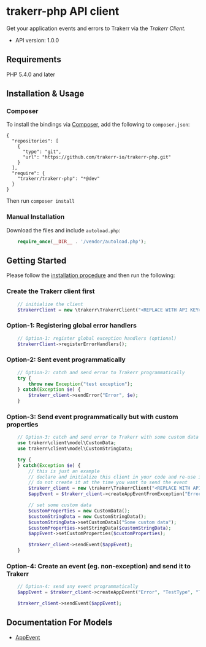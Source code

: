 # trakerr-php API client
Get your application events and errors to Trakerr via the *Trakerr Client*.

- API version: 1.0.0

## Requirements

PHP 5.4.0 and later

## Installation & Usage
### Composer

To install the bindings via [Composer](http://getcomposer.org/), add the following to `composer.json`:

```
{
  "repositories": [
    {
      "type": "git",
      "url": "https://github.com/trakerr-io/trakerr-php.git"
    }
  ],
  "require": {
    "trakerr/trakerr-php": "*@dev"
  }
}
```

Then run `composer install`

### Manual Installation

Download the files and include `autoload.php`:

```php
    require_once(__DIR__ . '/vendor/autoload.php');
```

## Getting Started

Please follow the [installation procedure](#installation--usage) and then run the following:

### Create the Trakerr client first

```php
    // initialize the client
    $trakerrClient = new \trakerr\TrakerrClient("<REPLACE WITH API KEY>", null);
```

### Option-1: Registering global error handlers

```php
    // Option-1: register global exception handlers (optional)
    $trakerrClient->registerErrorHandlers();
```

### Option-2: Sent event programmatically

```php
    // Option-2: catch and send error to Trakerr programmatically
    try {
        throw new Exception("test exception");
    } catch(Exception $e) {
        $trakerr_client->sendError("Error", $e);
    }
```

### Option-3: Send event programmatically but with custom properties

```php
    // Option-3: catch and send error to Trakerr with some custom data programmatically
    use trakerr\client\model\CustomData;
    use trakerr\client\model\CustomStringData;

    try {
    } catch(Exception $e) {
        // this is just an example
        // declare and initialize this client in your code and re-use it for multiple events
        // do not create it at the time you want to send the event
        $trakerr_client = new \trakerr\TrakerrClient("<REPLACE WITH API KEY>", null);
        $appEvent = $trakerr_client->createAppEventFromException("Error", $e);

        // set some custom data
        $customProperties = new CustomData();
        $customStringData = new CustomStringData();
        $customStringData->setCustomData1("Some custom data");
        $customProperties->setStringData($customStringData);
        $appEvent->setCustomProperties($customProperties);

        $trakerr_client->sendEvent($appEvent);
    }
```

### Option-4: Create an event (eg. non-exception) and send it to Trakerr

```php
    // Option-4: send any event programmatically
    $appEvent = $trakerr_client->createAppEvent("Error", "TestType", "Test message from php");

    $trakerr_client->sendEvent($appEvent);
```

## Documentation For Models

 - [AppEvent](https://github.com/trakerr-io/trakerr-php/blob/master/generated/SwaggerClient-php/docs/Model/AppEvent.md)




